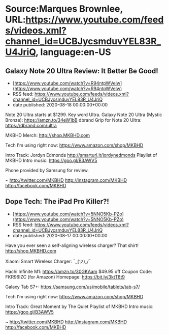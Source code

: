 # Source:Marques Brownlee, URL:https://www.youtube.com/feeds/videos.xml?channel_id=UCBJycsmduvYEL83R_U4JriQ, language:en-US

## Galaxy Note 20 Ultra Review: It Better Be Good!
 - [https://www.youtube.com/watch?v=R94ntpWVelw](https://www.youtube.com/watch?v=R94ntpWVelw)
 - RSS feed: https://www.youtube.com/feeds/videos.xml?channel_id=UCBJycsmduvYEL83R_U4JriQ
 - date published: 2020-08-18 00:00:00+00:00

Note 20 Ultra starts at $1299. Key word Ultra.
Galaxy Note 20 Ultra (Mystic Bronze): https://amzn.to/34eW1bB
dbrand Grip for Note 20 Ultra: https://dbrand.com/ultra

MKBHD Merch: http://shop.MKBHD.com

Tech I'm using right now: https://www.amazon.com/shop/MKBHD

Intro Track: Jordyn Edmonds http://smarturl.it/jordynedmonds
Playlist of MKBHD Intro music: https://goo.gl/B3AWV5

Phone provided by Samsung for review.

~
http://twitter.com/MKBHD
http://instagram.com/MKBHD
http://facebook.com/MKBHD

## Dope Tech: The iPad Pro Killer?!
 - [https://www.youtube.com/watch?v=5NNO5Kb-PZo](https://www.youtube.com/watch?v=5NNO5Kb-PZo)
 - RSS feed: https://www.youtube.com/feeds/videos.xml?channel_id=UCBJycsmduvYEL83R_U4JriQ
 - date published: 2020-08-17 00:00:00+00:00

Have you ever seen a self-aligning wireless charger?
That shirt! http://shop.MKBHD.com

Xiaomi Smart Wireless Charger: ¯\_(ツ)_/¯

Hachi Infinite M1: https://amzn.to/30GKAam
$49.95 off Coupon Code: FKR96IZC (for Amazon)
Homepage: https://bit.ly/3ktT8t9

Galaxy Tab S7+: https://samsung.com/us/mobile/tablets/tab-s7/

Tech I'm using right now: https://www.amazon.com/shop/MKBHD

Intro Track: Great Moment by The Quiet
Playlist of MKBHD Intro music: https://goo.gl/B3AWV5

~
http://twitter.com/MKBHD
http://instagram.com/MKBHD
http://facebook.com/MKBHD

